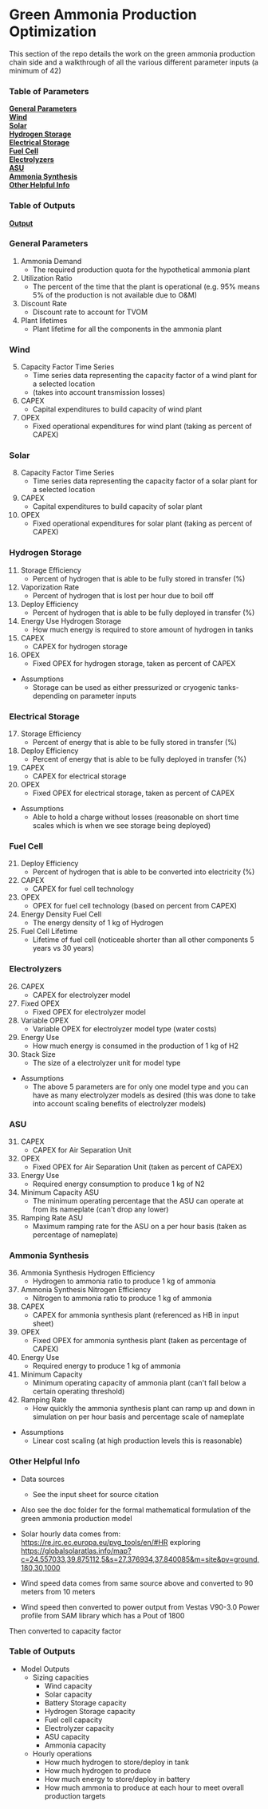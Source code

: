 # Green Ammonia Production Optimization
This section of the repo details the work on the green ammonia production chain side and a walkthrough of all the various different parameter inputs (a minimum of 42)


### Table of Parameters
**[General Parameters](#general-parameters)**<br>
**[Wind](#wind)**<br>
**[Solar](#solar)**<br>
**[Hydrogen Storage](#hydrogen-storage)**<br>
**[Electrical Storage](#electrical-storage)**<br>
**[Fuel Cell](#fuel-cell)**<br>
**[Electrolyzers](#electrolyzers)**<br>
**[ASU](#asu)**<br>
**[Ammonia Synthesis](#ammonia-synthesis)**<br>
**[Other Helpful Info](#other-helpful-info)**<br>

### Table of Outputs
**[Output](#outputs)**<br>

### General Parameters
1. Ammonia Demand
    * The required production quota for the hypothetical ammonia plant
2. Utilization Ratio
    * The percent of the time that the plant is operational (e.g. 95% means 5% of the production is not available due to O&M)
3. Discount Rate
    * Discount rate to account for TVOM
4. Plant lifetimes
    * Plant lifetime for all the components in the ammonia plant

### Wind
5. Capacity Factor Time Series
    * Time series data representing the capacity factor of a wind plant for a selected location
    * (takes into account transmission losses)
6. CAPEX
    * Capital expenditures to build capacity of wind plant
7. OPEX
    * Fixed operational expenditures for wind plant (taking as percent of CAPEX)
### Solar
8. Capacity Factor Time Series
    * Time series data representing the capacity factor of a solar plant for a selected location
9. CAPEX
    * Capital expenditures to build capacity of solar plant
10. OPEX
    * Fixed operational expenditures for solar plant (taking as percent of CAPEX)
### Hydrogen Storage
11. Storage Efficiency
    * Percent of hydrogen that is able to be fully stored in transfer (%)
12. Vaporization Rate
    * Percent of hydrogen that is lost per hour due to boil off
13. Deploy Efficiency
    * Percent of hydrogen that is able to be fully deployed in transfer (%)
14. Energy Use Hydrogen Storage
    * How much energy is required to store amount of hydrogen in tanks
15. CAPEX
    * CAPEX for hydrogen storage
16. OPEX
    * Fixed OPEX for hydrogen storage, taken as percent of CAPEX
* Assumptions
    * Storage can be used as either pressurized or cryogenic tanks-depending on parameter inputs
### Electrical Storage
17. Storage Efficiency
    * Percent of energy that is able to be fully stored in transfer (%)
18. Deploy Efficiency
    * Percent of energy that is able to be fully deployed in transfer (%)
19. CAPEX
    * CAPEX for electrical storage
20. OPEX
    * Fixed OPEX for electrical storage, taken as percent of CAPEX
* Assumptions
    * Able to hold a charge without losses (reasonable on short time scales which is when we see storage being deployed)
### Fuel Cell
21. Deploy Efficiency
    * Percent of hydrogen that is able to be converted into electricity (%)
22. CAPEX
    * CAPEX for fuel cell technology
23. OPEX
    * OPEX for fuel cell technology (based on percent from CAPEX)
24. Energy Density Fuel Cell
    * The energy density of 1 kg of Hydrogen
25. Fuel Cell Lifetime
    * Lifetime of fuel cell (noticeable shorter than all other components 5 years vs 30 years)
### Electrolyzers
26. CAPEX
    * CAPEX for electrolyzer model
27. Fixed OPEX
    * Fixed OPEX for electrolyzer model
28. Variable OPEX
    * Variable OPEX for electrolyzer model type (water costs)
29. Energy Use
    * How much energy is consumed in the production of 1 kg of H2
30. Stack Size
    * The size of a electrolyzer unit for model type
* Assumptions
    * The above 5 parameters are for only one model type and you can have as many electrolyzer models as desired (this was done to take into account scaling benefits of electrolyzer models)
### ASU
31. CAPEX
    * CAPEX for Air Separation Unit
32. OPEX
    * Fixed OPEX for Air Separation Unit (taken as percent of CAPEX)
33. Energy Use
    * Required energy consumption to produce 1 kg of N2
34. Minimum Capacity ASU
    * The minimum operating percentage that the ASU can operate at from its nameplate (can't drop any lower)
35. Ramping Rate ASU
    * Maximum ramping rate for the ASU on a per hour basis (taken as percentage of nameplate)
### Ammonia Synthesis
36. Ammonia Synthesis Hydrogen Efficiency
    * Hydrogen to ammonia ratio to produce 1 kg of ammonia 
37. Ammonia Synthesis Nitrogen Efficiency
    * Nitrogen to ammonia ratio to produce 1 kg of ammonia 
38. CAPEX
    * CAPEX for ammonia synthesis plant (referenced as HB in input sheet)
39. OPEX
    * Fixed OPEX for ammonia synthesis plant (taken as percentage of CAPEX)
40. Energy Use
    * Required energy to produce 1 kg of ammonia
41. Minimum Capacity
    * Minimum operating capacity of ammonia plant (can't fall below a certain operating threshold)
42. Ramping Rate
    * How quickly the ammonia synthesis plant can ramp up and down in simulation on per hour basis and percentage scale of nameplate
* Assumptions
    * Linear cost scaling (at high production levels this is reasonable)



### Other Helpful Info
* Data sources
    * See the input sheet for source citation

* Also see the doc folder for the formal mathematical formulation of the green ammonia production model

* Solar hourly data comes from: https://re.jrc.ec.europa.eu/pvg_tools/en/#HR exploring https://globalsolaratlas.info/map?c=24.557033,39.875112,5&s=27.376934,37.840085&m=site&pv=ground,180,30,1000

* Wind speed data comes from same source above and converted to 90 meters from 10 meters

* Wind speed then converted to power output from Vestas V90-3.0 Power profile from SAM library which has a Pout of 1800

Then converted to capacity factor

### Table of Outputs
* Model Outputs
    * Sizing capacities
        * Wind capacity
        * Solar capacity
        * Battery Storage capacity
        * Hydrogen Storage capacity
        * Fuel cell capacity
        * Electrolyzer capacity
        * ASU capacity
        * Ammonia capacity
    * Hourly operations
        * How much hydrogen to store/deploy in tank
        * How much hydrogen to produce
        * How much energy to store/deploy in battery
        * How much ammonia to produce at each hour to meet overall production targets